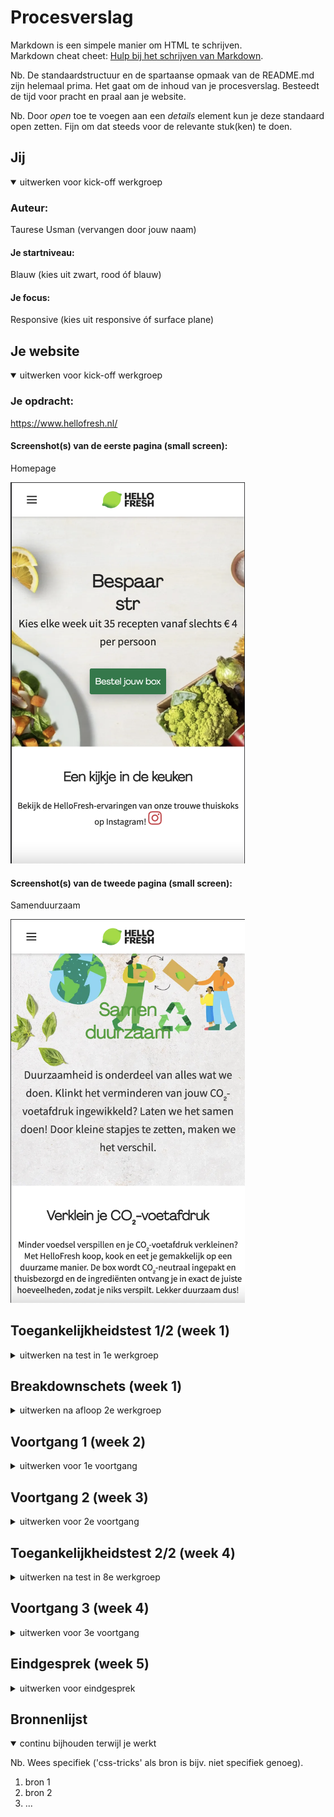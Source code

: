 # Procesverslag
Markdown is een simpele manier om HTML te schrijven.  
Markdown cheat cheet: [Hulp bij het schrijven van Markdown](https://github.com/adam-p/markdown-here/wiki/Markdown-Cheatsheet).

Nb. De standaardstructuur en de spartaanse opmaak van de README.md zijn helemaal prima. Het gaat om de inhoud van je procesverslag. Besteedt de tijd voor pracht en praal aan je website.

Nb. Door *open* toe te voegen aan een *details* element kun je deze standaard open zetten. Fijn om dat steeds voor de relevante stuk(ken) te doen.





## Jij

<details open>
  <summary>uitwerken voor kick-off werkgroep</summary>

  ### Auteur:
  Taurese Usman (vervangen door jouw naam)

  #### Je startniveau:
  Blauw (kies uit zwart, rood óf blauw)

  #### Je focus:
  Responsive (kies uit responsive óf surface plane)
 
</details>





## Je website

<details open>
  <summary>uitwerken voor kick-off werkgroep</summary>


  ### Je opdracht:
  https://www.hellofresh.nl/

  #### Screenshot(s) van de eerste pagina (small screen): 
  Homepage
   
  <img src="readme-images/foto-website1.png" width="375px" alt="omschrijving van de pagina">

  #### Screenshot(s) van de tweede pagina (small screen):
  Samenduurzaam

  <img src="readme-images/foto-website2.png" width="375px" alt="omschrijving van de pagina">
 
</details>



## Toegankelijkheidstest 1/2 (week 1)

<details>
  <summary>uitwerken na test in 1e werkgroep</summary>

  ### Bevindingen
  Lijst met je bevindingen die in de test naar voren kwamen:

  #### Screenreader
Met een screenreader is de website goed te gebruiken je krijgt alle info goed mee. Alle tekst, navigatie, headers en titels worden goed uitgelegd. 


  #### Muis en Toetsenbord 
Met de muis worden alle klik-bare functies ge-highlight, wanneer je op een button of een carrousel hovert dan krijg word deze een andere kleur en krijgt deze een zwaardere border. 

Hier heeft Hello Fresh goed rekening mee gehouden. 

Tab en enter werken allebei goed, je kan de website hier goed mee bedienen. Alle klik-bare opties worden hiermee snel bereikt bereik.

Met de tab knop kan je direct door de gehele website navigeren en met de enter kan je naar de geselecteerde subpagina komen (die je met de tab hebt geselecteerd).


  #### Motoriek (shocks, elastiekjes)
Slecht motoriek is de website goed te gebruiken, dit is omdat de buttons erg groot zijn. 
Omdat je op de praktisch niet hoeft te typen op de website maakt dit het erg makkelijk. 
Ook is het lezen van de content op de pagina erg nog steeds erg goed te doen. 

Met spasmes of Parkinson’s is de website lastig te gebruiken, maar niet onmogelijk. Omdat de buttons erg groot zijn is het nog mogelijk om hier op te kunnen klikken.  Wel was het navigeren met spasmes erg moeilijk met een hand, maar met twee zou dit nog moeilijker zijn om te gebruiken. 


  #### Concentratie problemen
Concentratieprobleem
Met concentratie problemen is deze website niet zo goed te gebruiken. Dit is omdat de website heel rustig is en geen aandacht trekt wanneer jij met iets andere bezig bent. Er zijn geen onderdelen op de pagina die erg uitspatten. 



  #### Visueel (brillen, contrast, kleurenblind, dark/light). 
Voor mensen met kleurenblind word er best goed rekening gehouden, wanneer er met colorblindly word gekeken dan worden de andere kleuren erg ge-highlight of de kleuren zelfs veranderd. 

Behalve bij de Green-Week of Green-Blind, hierbij zie je geen verschil met de originele website. 

Verder is met een visuele beperking de website nog redelijk goed te gebruiken, dit is omdat er heel veel afbeeldingen zijn op de pagina en dat er goed gebruik is gemaakt van flexbox, alle tekst is opgedeeld in verschillende stukken.

</details>



## Breakdownschets (week 1)

<details>
  <summary>uitwerken na afloop 2e werkgroep</summary>

  ### de hele pagina: 
  <img src="readme-images/breakdown-schets1.png" width="375px" alt="breakdown van de hele pagina">

  ### dynamisch deel (bijv menu): 
  <img src="readme-images/breakdown-schets3.png" width="375px" alt="breakdown van een dynamisch deel">

  ### wellicht nog een dynamisch deel (bijv filter): 
  <img src="readme-images/breakdown-schets4.png" width="375px" alt="breakdown van nog een dynamisch deel">

</details>





## Voortgang 1 (week 2)

<details>
  <summary>uitwerken voor 1e voortgang</summary>

  ### Stand van zaken
  hier dit ging goed & dit was lastig (neem ook screenshots op van delen van je website en code)


  ### Agenda voor meeting
  samen met je groepje opstellen

  | Taurese        | Brianne            | Lars         | student 4        |
  | ---            | ---                | ---          | ---              |
  | List item op   | en dit             | Hoe kan ik   | en dan ik dat    |
  | een timer die  | dit als er tijd is | het beste be |                  |
  | ginnen met cs  | ...                | ginnen met-css|                 |
  
 
  
  De agenda bewerken gaat erg lastig dus ik zet alle dingen hier neer:
  
  Taurese:  Ik weet niet hoe ik een list item laten veranderen op een timer die loopt. 
  
  
  Brianne:  Ik kan niet altijd :nth-of-child gebruiken. Bijv. als ik de 1e section een background-image wil geven. Wat moet ik dan doen? (zelfde met       
  links).
  
  
  Lars: Hoe kan ik het beste beginnen met CSS.




  ### Verslag van meeting
  hier na afloop snel de uitkomsten van de meeting vastleggen:
  
Ik heb van de student assistentes een mogelijke oplossing meegekregen voor mijn probleem, ik zou dit kunnen fixen met CSS of met Autotype of TypeJS. Ik zal dit zo spoedig mogelijk toepassen binnen mijn site. Verder gaat het erg goed met mijn website en ben ik al redelijk ver opweg.
  
</details>





## Voortgang 2 (week 3)

<details>
  <summary>uitwerken voor 2e voortgang</summary>

  ### Stand van zaken
  hier dit ging goed & dit was lastig (neem ook screenshots op van delen van je website en code)


  ### Agenda voor meeting
  samen met je groepje opstellen

  | Taurese       | student 2          | student 3    | student 4        |
  | ---            | ---                | ---          | ---              |
  | dit bespreken  | en dit             | en ik dit    | en dan ik dat    |
  | en dat ook nog | dit als er tijd is | nog een punt | dit wil ik zeker |
  | ...            | ...                | ...          | ...              |

  
  De agenda bewerken gaat erg lastig dus ik zet alle dingen hier neer:
  
  Taurese: Ik weet niet hoe ik meerdere dropdown UL's kan maken binnen een footer. 
  Brianne: Heeft het zelfde probleem als ik. 
  
  

  ### Verslag van meeting
  hier na afloop snel de uitkomsten van de meeting vastleggen

  - punt 1
  - punt 2
  - nog een punt
- ...

</details>





## Toegankelijkheidstest 2/2 (week 4)

<details>
  <summary>uitwerken na test in 8e werkgroep</summary>

### Bevindingen

#### Slechte motoriek
Slecht motoriek is de website ook goed te gebruiken. Dit is omdat de website verticaal goed te gebruiken is, je hoeft niet op (veel) buttons te klikken om te komen waar je wilt zijn.

#### Visuele beperkingen
De website is goed te gebruiken met een visuele beperking, dit is omdat er veel afbeeldingen zijn die veel ruimte innemen. Alleen de tekst op mijn website kan een stukje groter, dit is nu nog best klein.

#### Concentratieprobleem
Met concentratie problemen is de website nog redelijk te gebruiken. Dit is wederom omdat er veel grote afbeeldingen op de pagina zijn die al een voorbeeld geven van wat de sectie inhoud. 

#### Spasmes/Parkinson
Met parkinsons is de website goed te gebruiken. Dit is omdat de website veel informatie en afbeeldingen heeft en niet veel dingen waar je hoeft te klikken. 

#### Screenreaders
Met de screenreaders is de pagina erg goed te gebruiken. Dit is omdat ik op bijna alle elementen een aria-label heb toegevoegd die uitlegt wat de content inhoud (sections, kopjes, woorden, afbeeldingen, buttons, links).

  </details>


## Voortgang 3 (week 4)

<details>
  <summary>uitwerken voor 3e voortgang</summary>

  ### Stand van zaken
  hier dit ging goed & dit was lastig (neem ook screenshots op van delen van je website en code)


  ### Agenda voor meeting
  samen met je groepje opstellen

  | student 1      | student 2          | student 3    | student 4        |
  | ---            | ---                | ---          | ---              |
  | dit bespreken  | en dit             | en ik dit    | en dan ik dat    |
  | en dat ook nog | dit als er tijd is | nog een punt | dit wil ik zeker |
  | ...            | ...                | ...          | ...              |


  ### Verslag van meeting
  hier na afloop snel de uitkomsten van de meeting vastleggen

  - punt 1
  - punt 2
  - nog een punt
  - ...

</details>





## Eindgesprek (week 5)

<details>
  <summary>uitwerken voor eindgesprek</summary>

  ### Je uitkomst - karakteristiek screenshots:
  <img src="readme-images/dummy-plaatje.jpg" width="375px" alt="uitomst opdracht 1">


  ### Dit ging goed/Heb ik geleerd: 
  Korte omschrijving met plaatjes

  <img src="readme-images/dummy-plaatje.jpg" width="375px" alt="top">


  ### Dit was lastig/Is niet gelukt:
  Korte omschrijving met plaatjes

  <img src="readme-images/dummy-plaatje.jpg" width="375px" alt="bummer">
</details>





## Bronnenlijst

<details open>
  <summary>continu bijhouden terwijl je werkt</summary>

  Nb. Wees specifiek ('css-tricks' als bron is bijv. niet specifiek genoeg).

  1. bron 1
  2. bron 2
  3. ...

</details>
